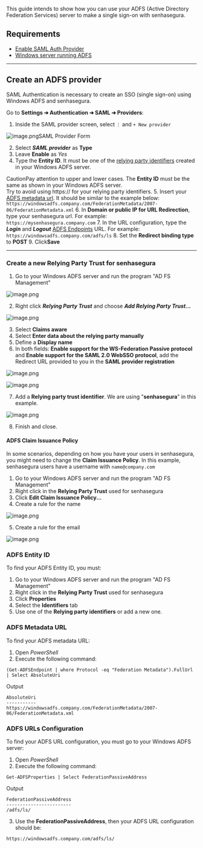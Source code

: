 This guide intends to show how you can use your ADFS (Active Directory Federation Services) server to make a single sign\-on with senhasegura.

## Requirements

* [Enable SAML Auth Provider](/v3-32/docs/user-management-saml-2-0)
* [Windows server running ADFS](/v3-32/docs/user-management-sso-with-adfs)



---

## Create an ADFS provider

SAML Authentication is necessary to create an SSO (single sign\-on) using Windows ADFS and senhasegura.

Go to **Settings ➔ Authentication ➔ SAML ➔ Providers**:

1. Inside the SAML provider screen, select `⋮` and `+ New provider`

  


![image.png](https://cdn.document360.io/5a1d58df-64ce-42a2-8b23-688477d32f33/Images/Documentation/image%28188%29.png)SAML Provider Form 

  


2. Select ***SAML provider*** as **Type**
3. Leave **Enable** as *Yes*
4. Type the **Entity ID**. It must be one of the [relying party identifiers](/v3-32/docs/user-management-sso-with-adfs) created in your Windows ADFS server.

CautionPay attention to upper and lower cases. The **Entity ID** must be the same as shown in your Windows ADFS server.  
Try to avoid using https:// for your relying party identifiers.
5. Insert your [ADFS metadata url](/v3-32/docs/user-management-sso-with-adfs#adfs-metadata-url). It should be similar to the example below:  
`https://windowsadfs.company.com/FederationMetadata/2007-06/FederationMetadata.xml`
6. In **Domain or public IP for URL Redirection**, type your senhasegura url. For example:  
`https://mysenhasegura.company.com`
7. In the URL configuration, type the ***Login*** and ***Logout*** [ADFS Endpoints](/v3-32/docs/user-management-sso-with-adfs) URL. For example:  
`https://windowsadfs.company.com/adfs/ls`
8. Set the **Redirect binding type** to **POST**
9. Click**Save**



---

### Create a new Relying Party Trust for senhasegura

1. Go to your Windows ADFS server and run the program "AD FS Management"

![image.png](https://cdn.document360.io/5a1d58df-64ce-42a2-8b23-688477d32f33/Images/Documentation/image%28189%29.png)

2. Right click ***Relying Party Trust*** and choose ***Add Relying Party Trust...***

![image.png](https://cdn.document360.io/5a1d58df-64ce-42a2-8b23-688477d32f33/Images/Documentation/image%28190%29.png)

3. Select **Claims aware**
4. Select **Enter data about the relying party manually**
5. Define a **Display name**
6. In both fields: **Enable support for the WS\-Federation Passive protocol** and **Enable support for the SAML 2\.0 WebSSO protocol**, add the Redirect URL provided to you in the **SAML provider registration**

![image.png](https://cdn.document360.io/5a1d58df-64ce-42a2-8b23-688477d32f33/Images/Documentation/image%28191%29.png)

![image.png](https://cdn.document360.io/5a1d58df-64ce-42a2-8b23-688477d32f33/Images/Documentation/image%28192%29.png)

7. Add a **Relying party trust identifier**. We are using "**senhasegura**" in this example.

![image.png](https://cdn.document360.io/5a1d58df-64ce-42a2-8b23-688477d32f33/Images/Documentation/image%28193%29.png)

8. Finish and close.

#### ADFS Claim Issuance Policy

In some scenarios, depending on how you have your users in senhasegura, you might need to change the **Claim Issuance Policy**. In this example, senhasegura users have a username with `name@company.com`

1. Go to your Windows ADFS server and run the program "AD FS Management"
2. Right click in the **Relying Party Trust** used for senhasegura
3. Click **Edit Claim Issuance Policy...**
4. Create a rule for the name

![image.png](https://cdn.document360.io/5a1d58df-64ce-42a2-8b23-688477d32f33/Images/Documentation/image%28194%29.png)

5. Create a rule for the email

![image.png](https://cdn.document360.io/5a1d58df-64ce-42a2-8b23-688477d32f33/Images/Documentation/image%28195%29.png)

### ADFS Entity ID

To find your ADFS Entity ID, you must:

1. Go to your Windows ADFS server and run the program "AD FS Management"
2. Right click in the **Relying Party Trust** used for senhasegura
3. Click **Properties**
4. Select the **Identifiers** tab
5. Use one of the **Relying party identifiers** or add a new one.

### ADFS Metadata URL

To find your ADFS metadata URL:

1. Open *PowerShell*
2. Execute the following command:


```
(Get-ADFSEndpoint | where Protocol -eq "Federation Metadata").FullUrl | Select AbsoluteUri

```
Output


```
AbsoluteUri
-----------
https://windowsadfs.company.com/FederationMetadata/2007-06/FederationMetadata.xml

```

### ADFS URLs Configuration

To find your ADFS URL configuration, you must go to your Windows ADFS server:

1. Open *PowerShell*
2. Execute the following command:


```
Get-ADFSProperties | Select FederationPassiveAddress

```
Output


```
FederationPassiveAddress
------------------------
/adfs/ls/

```
3. Use the **FederationPassiveAddress**, then your ADFS URL configuration should be:

`https://windowsadfs.company.com/adfs/ls/`

